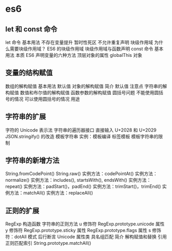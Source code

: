 # es6

## let 和 const 命令

let 命令
基本用法
不存在变量提升
暂时性死区
不允许重复声明
块级作用域
为什么需要块级作用域？
ES6 的块级作用域
块级作用域与函数声明
const 命令
基本用法
本质
ES6 声明变量的六种方法
顶层对象的属性
globalThis 对象

## 变量的结构赋值

数组的解构赋值
基本用法
默认值
对象的解构赋值
简介
默认值
注意点
字符串的解构赋值
数值和布尔值的解构赋值
函数参数的解构赋值
圆括号问题
不能使用圆括号的情况
可以使用圆括号的情况
用途

## 字符串的扩展

字符的 Unicode 表示法
字符串的遍历器接口
直接输入 U+2028 和 U+2029
JSON.stringify() 的改造
模板字符串
实例：模板编译
标签模板
模板字符串的限制

## 字符串的新增方法

String.fromCodePoint()
String.raw()
实例方法：codePointAt()
实例方法：normalize()
实例方法：includes(), startsWith(), endsWith()
实例方法：repeat()
实例方法：padStart()，padEnd()
实例方法：trimStart()，trimEnd()
实例方法：matchAll()
实例方法：replaceAll()

## 正则的扩展

RegExp 构造函数
字符串的正则方法
u 修饰符
RegExp.prototype.unicode 属性
y 修饰符
RegExp.prototype.sticky 属性
RegExp.prototype.flags 属性
s 修饰符：dotAll 模式
后行断言
Unicode 属性类
具名组匹配
简介
解构赋值和替换
引用
正则匹配索引
String.prototype.matchAll()
